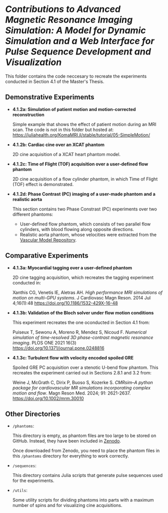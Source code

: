 # *Contributions to Advanced Magnetic Resonance Imaging Simulation: A Model for Dynamic Simulation and a Web Interface for Pulse Sequence Development and Visualization*

This folder contains the code neccesary to recreate the experiments conducted in Section 4.1 of the Master's Thesis.

## Demonstrative Experiments

- **4.1.2a: Simulation of patient motion and motion-corrected reconstruction**

    Simple example that shows the effect of patient motion during an MRI scan.
    The code is not in this folder but hosted at:
    https://juliahealth.org/KomaMRI.jl/stable/tutorial/05-SimpleMotion/


- **4.1.2b: Cardiac cine over an XCAT phantom**

    2D cine acquisition of a XCAT heart phantom model.

- **4.1.2c: Time of Flight (TOF) acquisition over a user-defined flow phantom**

    2D cine acquisition of a flow cylinder phantom, in which Time of Flight (TOF) effect is demonstrated.

- **4.1.2d: Phase Contrast (PC) imaging of a user-made phantom and a realistic aorta**

    This section contains two Phase Constrast (PC) experiments over two different phantoms:
    - User-defined flow phantom, which consists of two parallel flow cylinders, with blood flowing along opposite directions.
    - Realistic aorta phantom, whose velocities were extracted from the [Vascular Model Repository](https://www.vascularmodel.com/).

## Comparative Experiments

- **4.1.3a: Myocardial tagging over a user-defined phantom**

    2D cine tagging acquisition, which recreates the tagging experiment conducted in:

    Xanthis CG, Venetis IE, Aletras AH. *High performance MRI simulations of motion on multi-GPU systems*. J Cardiovasc Magn Reson. 2014 Jul 4;16(1):48
    https://doi.org/10.1186/1532-429X-16-48


- **4.1.3b: Validation of the Bloch solver under flow motion conditions**

    This experiment recreates the one oconducted in Section 4.1 from:

    Puiseux T, Sewonu A, Moreno R, Mendez S, Nicoud F. *Numerical simulation of time-resolved 3D phase-contrast magnetic resonance imaging*. PLOS ONE 2021 16(3)
    https://doi.org/10.1371/journal.pone.0248816 

- **4.1.3c: Turbulent flow with velocity encoded spoiled GRE**

    Spoiled GRE PC acquisition over a stenotic U-bend flow phantom. 
    This recreates the experiment carried out in Sections 2.8.1 and 3.2 from:

    Weine J, McGrath C, Dirix P, Buoso S, Kozerke S. *CMRsim–A python package for cardiovascular MR simulations incorporating complex motion and flow*. Magn Reson Med. 2024; 91: 2621-2637.
    https://doi.org/10.1002/mrm.30010

## Other Directories

- `/phantoms`: 

    This directory is empty, as phantom files are too large to be stored on GitHub. Instead, they have been included in [Zenodo](https://zenodo.org/records/14938092?preview=1&token=eyJhbGciOiJIUzUxMiJ9.eyJpZCI6Ijc5MzUzZmI2LThjM2QtNDJlYi1iZjY5LTNiM2JhOGE1NWJjYyIsImRhdGEiOnt9LCJyYW5kb20iOiJjN2EyYTg1MmQwODlhYjcyYWZhNDE1MDE4MTY3NTllYSJ9.wd_ngw4REZMze5-rhH9avjgcYv-GPWeWUFf4msymGWVsTxyrtWIZ7vjqTFnwCX0Jm6KrXNYoRljFCaCrj0sxWQ).

    Once downloaded from Zenodo, you need to place the phantom files in this `/phantoms` directory for everything to work correctly.

- `/sequences`:

    This directory contains Julia scripts that generate pulse sequences used for the experiments.

- `/utils`: 

    Some utility scripts for dividing phantoms into parts with a maximum number of spins and for visualizing cine acquisitions.

